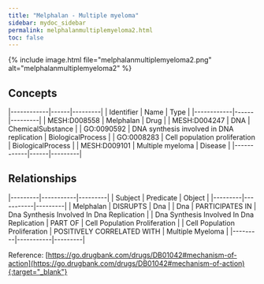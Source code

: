 ```yaml
---
title: "Melphalan - Multiple myeloma"
sidebar: mydoc_sidebar
permalink: melphalanmultiplemyeloma2.html
toc: false 
---
```


{% include image.html file="melphalanmultiplemyeloma2.png" alt="melphalanmultiplemyeloma2" %}

## Concepts

|------------|------|---------|
| Identifier | Name | Type    |
|------------|------|---------|
| MESH:D008558 | Melphalan | Drug |
| MESH:D004247 | DNA | ChemicalSubstance |
| GO:0090592 | DNA synthesis involved in DNA replication | BiologicalProcess |
| GO:0008283 | Cell population proliferation | BiologicalProcess |
| MESH:D009101 | Multiple myeloma | Disease |
|------------|------|---------|

## Relationships

|---------|-----------|---------|
| Subject | Predicate | Object  |
|---------|-----------|---------|
| Melphalan | DISRUPTS | Dna |
| Dna | PARTICIPATES IN | Dna Synthesis Involved In Dna Replication |
| Dna Synthesis Involved In Dna Replication | PART OF | Cell Population Proliferation |
| Cell Population Proliferation | POSITIVELY CORRELATED WITH | Multiple Myeloma |
|---------|-----------|---------|

Reference: [https://go.drugbank.com/drugs/DB01042#mechanism-of-action](https://go.drugbank.com/drugs/DB01042#mechanism-of-action){:target="_blank"}